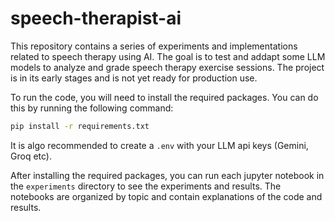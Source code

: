 # speech-therapist-ai
This repository contains a series of experiments and implementations related to speech therapy using AI. The goal is to test and addapt some LLM models to analyze and grade speech therapy exercise sessions. The project is in its early stages and is not yet ready for production use.

To run the code, you will need to install the required packages. You can do this by running the following command:

```bash
pip install -r requirements.txt
```

It is algo recommended to create a `.env` with your LLM api keys (Gemini, Groq etc).

After installing the required packages, you can run each jupyter notebook in the `experiments` directory to see the experiments and results. The notebooks are organized by topic and contain explanations of the code and results.
